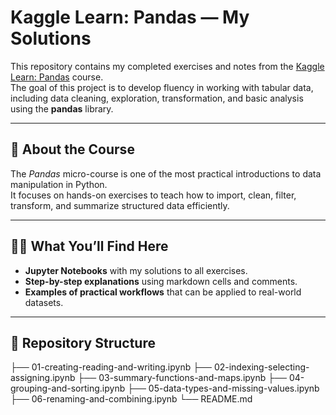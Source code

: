 # Kaggle Learn: Pandas — My Solutions

This repository contains my completed exercises and notes from the [Kaggle Learn: Pandas](https://www.kaggle.com/learn/pandas) course.  
The goal of this project is to develop fluency in working with tabular data, including data cleaning, exploration, transformation, and basic analysis using the **pandas** library.  

---

## 📘 About the Course
The *Pandas* micro-course is one of the most practical introductions to data manipulation in Python.  
It focuses on hands-on exercises to teach how to import, clean, filter, transform, and summarize structured data efficiently.  

---

## 🧑‍💻 What You’ll Find Here
- **Jupyter Notebooks** with my solutions to all exercises.  
- **Step-by-step explanations** using markdown cells and comments.  
- **Examples of practical workflows** that can be applied to real-world datasets.  

---

## 📂 Repository Structure
├── 01-creating-reading-and-writing.ipynb
├── 02-indexing-selecting-assigning.ipynb
├── 03-summary-functions-and-maps.ipynb
├── 04-grouping-and-sorting.ipynb
├── 05-data-types-and-missing-values.ipynb
├── 06-renaming-and-combining.ipynb
└── README.md
